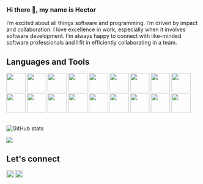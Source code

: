 ### Hi there 👋, my name is Hector

<!-- <img align="right" alt="GIF" src="" width="400" height="400" /> -->

I’m excited about all things software and programming. I’m driven by impact and collaboration. I love excellence in work, especially when it involves software development. I’m always happy to connect with like-minded software professionals and I fit in efficiently collaborating in a team.

## Languages and Tools
<div>
<img src='https://cdn.jsdelivr.net/gh/devicons/devicon/icons/javascript/javascript-plain.svg' height='50' weight='50'/>
<img src="https://cdn.jsdelivr.net/gh/devicons/devicon/icons/react/react-original-wordmark.svg" height='50' weight='50'/>
<img src="https://cdn.jsdelivr.net/gh/devicons/devicon/icons/python/python-original.svg"  height='50' weight='50'/>
<img src="https://cdn.jsdelivr.net/gh/devicons/devicon/icons/typescript/typescript-original.svg"  height='50' weight='50'/> <img src="https://cdn.jsdelivr.net/gh/devicons/devicon/icons/nodejs/nodejs-original.svg" height='50' weight='50'/>
 <img src="https://cdn.jsdelivr.net/gh/devicons/devicon/icons/go/go-original.svg" height='50' weight='50'/>  
<img src="https://cdn.jsdelivr.net/gh/devicons/devicon/icons/express/express-original.svg" height='50' weight='50'/>
<img src="https://cdn.jsdelivr.net/gh/devicons/devicon/icons/mongodb/mongodb-original.svg" height='50' weight='50'/>        
<img src="https://cdn.jsdelivr.net/gh/devicons/devicon/icons/postgresql/postgresql-original.svg" height='50' weight='50'/>
<img src="https://cdn.jsdelivr.net/gh/devicons/devicon/icons/graphql/graphql-plain.svg" height='50' weight='50'/>  
<img src="https://cdn.jsdelivr.net/gh/devicons/devicon/icons/jest/jest-plain.svg" height='50' weight='50'/> 
<img src="https://cdn.jsdelivr.net/gh/devicons/devicon/icons/tailwindcss/tailwindcss-plain.svg" height='50' weight='50'/> 
<img src="https://cdn.jsdelivr.net/gh/devicons/devicon/icons/bootstrap/bootstrap-original.svg" height='50' weight='50'/>       
<img src="https://cdn.jsdelivr.net/gh/devicons/devicon/icons/docker/docker-original.svg" height='50' weight='50 />                                                                     
<img src="https://cdn.jsdelivr.net/gh/devicons/devicon/icons/amazonwebservices/amazonwebservices-original.svg" height='50' weight='50' />                                                  
<img src="https://cdn.jsdelivr.net/gh/devicons/devicon/icons/amazonwebservices/amazonwebservices-original.svg" height='50' weight='50' />         
<img src="https://cdn.jsdelivr.net/gh/devicons/devicon/icons/azure/azure-original.svg" height='50' weight='50'/>  
<img src="https://cdn.jsdelivr.net/gh/devicons/devicon/icons/firebase/firebase-plain.svg" height='50' weight='50' />
<img src="https://cdn.jsdelivr.net/gh/devicons/devicon/icons/appwrite/appwrite-original.svg" height='50' weight='50' />
          
</div>        
        
## 
![GitHub stats](https://github-readme-stats.vercel.app/api?username=hector-munachi&show_icons=true&theme=dark)  

![](https://komarev.com/ghpvc/?username=hector-munachi&color=red)

## Let's connect
<a href="https://twitter.com/hector_munachi">
 <img src="https://cdn.jsdelivr.net/gh/devicons/devicon/icons/twitter/twitter-original.svg" align="left" height='20' weight='20' />
</a>
<a href="https://www.linkedin.com/in/hector-munachi-852341181">
 <img src="https://cdn.jsdelivr.net/gh/devicons/devicon/icons/linkedin/linkedin-original.svg" align="left" height='20' weight='20' />
</a>
